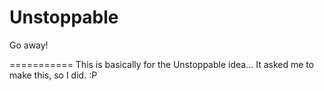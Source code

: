 Unstoppable
===========

Go away!

===========
This is basically for the Unstoppable idea... It asked me to make this, so I did. :P
